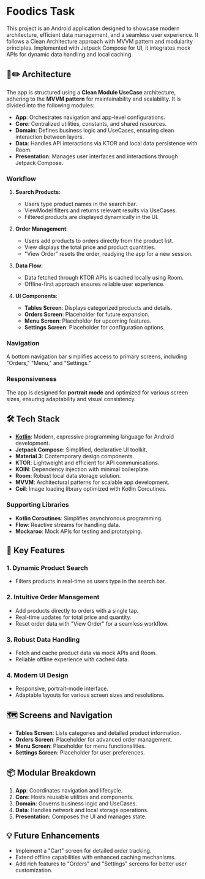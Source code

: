 # Foodics Task
This project is an Android application designed to showcase modern architecture, efficient data management, and a seamless user experience. It follows a Clean Architecture approach with MVVM pattern and modularity principles. Implemented with Jetpack Compose for UI, it integrates mock APIs for dynamic data handling and local caching.

## 📐✏️ Architecture
The app is structured using a **Clean Module UseCase** architecture, adhering to the **MVVM pattern** for maintainability and scalability. It is divided into the following modules:

- **App**: Orchestrates navigation and app-level configurations.
- **Core**: Centralized utilities, constants, and shared resources.
- **Domain**: Defines business logic and UseCases, ensuring clean interaction between layers.
- **Data**: Handles API interactions via KTOR and local data persistence with Room.
- **Presentation**: Manages user interfaces and interactions through Jetpack Compose.

### Workflow
1. **Search Products**:
   - Users type product names in the search bar.
   - ViewModel filters and returns relevant results via UseCases.
   - Filtered products are displayed dynamically in the UI.

2. **Order Management**:
   - Users add products to orders directly from the product list.
   - View displays the total price and product quantities.
   - "View Order" resets the order, readying the app for a new session.

3. **Data Flow**:
   - Data fetched through KTOR APIs is cached locally using Room.
   - Offline-first approach ensures reliable user experience.

4. **UI Components**:
   - **Tables Screen**: Displays categorized products and details.
   - **Orders Screen**: Placeholder for future expansion.
   - **Menu Screen**: Placeholder for upcoming features.
   - **Settings Screen**: Placeholder for configuration options.

### Navigation
A bottom navigation bar simplifies access to primary screens, including "Orders," "Menu," and "Settings."

### Responsiveness
The app is designed for **portrait mode** and optimized for various screen sizes, ensuring adaptability and visual consistency.

## 🛠 Tech Stack
- **[Kotlin](https://developer.android.com/kotlin)**: Modern, expressive programming language for Android development.
- **Jetpack Compose**: Simplified, declarative UI toolkit.
- **Material 3**: Contemporary design components.
- **KTOR**: Lightweight and efficient for API communications.
- **KOIN**: Dependency injection with minimal boilerplate.
- **Room**: Robust local data storage solution.
- **MVVM**: Architectural patterns for scalable app development.
- **Coil**: Image loading library optimized with Kotlin Coroutines.

### Supporting Libraries
- **Kotlin Coroutines**: Simplifies asynchronous programming.
- **Flow**: Reactive streams for handling data.
- **Mockaroo**: Mock APIs for testing and prototyping.

## 🚀 Key Features
### 1. Dynamic Product Search
- Filters products in real-time as users type in the search bar.

### 2. Intuitive Order Management
- Add products directly to orders with a single tap.
- Real-time updates for total price and quantity.
- Reset order data with "View Order" for a seamless workflow.

### 3. Robust Data Handling
- Fetch and cache product data via mock APIs and Room.
- Reliable offline experience with cached data.

### 4. Modern UI Design
- Responsive, portrait-mode interface.
- Adaptable layouts for various screen sizes and resolutions.

## 🗺️ Screens and Navigation
- **Tables Screen**: Lists categories and detailed product information.
- **Orders Screen**: Placeholder for advanced order management.
- **Menu Screen**: Placeholder for menu functionalities.
- **Settings Screen**: Placeholder for user preferences.

## 📦 Modular Breakdown
1. **App**: Coordinates navigation and lifecycle.
2. **Core**: Hosts reusable utilities and components.
3. **Domain**: Governs business logic and UseCases.
4. **Data**: Handles network and local storage operations.
5. **Presentation**: Composes the UI and manages state.

## 💡 Future Enhancements
- Implement a "Cart" screen for detailed order tracking.
- Extend offline capabilities with enhanced caching mechanisms.
- Add rich features to "Orders" and "Settings" screens for better user customization.